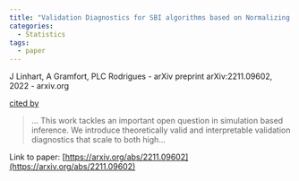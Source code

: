 ```yaml
---
title: "Validation Diagnostics for SBI algorithms based on Normalizing Flows"
categories:
  - Statistics
tags:
  - paper
---
```

J Linhart, A Gramfort, PLC Rodrigues - arXiv preprint arXiv:2211.09602, 2022 - arxiv.org

[cited by](https://scholar.google.com/scholar?cites=16233832943011069818&as_sdt=4000005&sciodt=0,18&hl=en&num=20) 

>… This work tackles an important open question in simulation based inference. We introduce theoretically valid and interpretable validation diagnostics that scale to both high…

Link to paper: [https://arxiv.org/abs/2211.09602](https://arxiv.org/abs/2211.09602)
